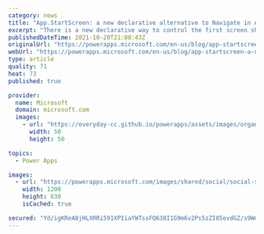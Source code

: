 ```yaml
---
category: news
title: "App.StartScreen: a new declarative alternative to Navigate in App.OnStart"
excerpt: "There is a new declarative way to control the first screen shown in a Canvas app: App.StartScreen.  It is our first step in providing declarative alternatives for all the things that are done in App.OnStart today.  App.OnStart is the source of many app load performance issues as it&#8217;s imperative"
publishedDateTime: 2021-10-20T21:08:43Z
originalUrl: "https://powerapps.microsoft.com/en-us/blog/app-startscreen-a-new-declarative-alternative-to-navigate-in-app-onstart/"
webUrl: "https://powerapps.microsoft.com/en-us/blog/app-startscreen-a-new-declarative-alternative-to-navigate-in-app-onstart/"
type: article
quality: 71
heat: 73
published: true

provider:
  name: Microsoft
  domain: microsoft.com
  images:
    - url: "https://everyday-cc.github.io/powerapps/assets/images/organizations/microsoft.com-50x50.jpg"
      width: 50
      height: 50

topics:
  - Power Apps

images:
  - url: "https://powerapps.microsoft.com/images/shared/social/social-share-post-ignite.png"
    width: 1200
    height: 630
    isCached: true

secured: "Yd/igKReA8jHLXRRi591XPIiaYWTssFQ638I1G9m6v2Ps5zZI85evdGZ/s9Wn28H5QZ/su8G6AiAL3Hqq72hqz0bKDgweH0tm0cDPB1AiDC79U83TFUofqNt9TK0pA0pFR8/eBWZvJjDE6mOWKJ6wqRW/qgGdN9R2gnjKRQgSmD9tb/B7SdrP0sbxej5JIu6K0qx+J1h5OwoZ/BJ1CReJy89tiCov1q7L8/zh/FdX060S6tCehENy99OMwesbDAnxaHeqYbpGyuuRyCH4kTxm/wri/lGsWv2DMbfJrjg0uRAD56iShdlo5imJ0YRjyJdi5KHlG5/CRYzCRVBbJtPZuZh5bpKGLwuieJcl8tj5Bo=;9TBFvmp/lhAHwU+0jISq8A=="
---
```


